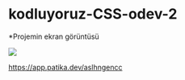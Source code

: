 # kodluyoruz-CSS-odev-2
*Projemin ekran görüntüsü

![](../CSS-FRONT-END/images/Ekran%20Al%C4%B1nt%C4%B1s%C4%B1.PNG)


https://app.patika.dev/aslhngencc
